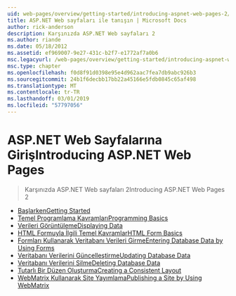 ```yaml
---
uid: web-pages/overview/getting-started/introducing-aspnet-web-pages-2/index
title: ASP.NET Web sayfaları ile tanışın | Microsoft Docs
author: rick-anderson
description: Karşınızda ASP.NET Web sayfaları 2
ms.author: riande
ms.date: 05/18/2012
ms.assetid: ef969007-9e27-431c-b2f7-e1772af7a0b6
msc.legacyurl: /web-pages/overview/getting-started/introducing-aspnet-web-pages-2
msc.type: chapter
ms.openlocfilehash: f0d8f91d0398e95e4d962aac7fea7db9abc926b3
ms.sourcegitcommit: 24b1f6decbb17bb22a45166e5fdb0845c65af498
ms.translationtype: MT
ms.contentlocale: tr-TR
ms.lasthandoff: 03/01/2019
ms.locfileid: "57797056"
---
```

<a name="introducing-aspnet-web-pages"></a><span data-ttu-id="d44fd-103">ASP.NET Web Sayfalarına Giriş</span><span class="sxs-lookup"><span data-stu-id="d44fd-103">Introducing ASP.NET Web Pages</span></span>
====================
> <span data-ttu-id="d44fd-104">Karşınızda ASP.NET Web sayfaları 2</span><span class="sxs-lookup"><span data-stu-id="d44fd-104">Introducing ASP.NET Web Pages 2</span></span>


- [<span data-ttu-id="d44fd-105">Başlarken</span><span class="sxs-lookup"><span data-stu-id="d44fd-105">Getting Started</span></span>](getting-started.md)
- [<span data-ttu-id="d44fd-106">Temel Programlama Kavramları</span><span class="sxs-lookup"><span data-stu-id="d44fd-106">Programming Basics</span></span>](intro-to-web-pages-programming.md)
- [<span data-ttu-id="d44fd-107">Verileri Görüntüleme</span><span class="sxs-lookup"><span data-stu-id="d44fd-107">Displaying Data</span></span>](displaying-data.md)
- [<span data-ttu-id="d44fd-108">HTML Formuyla İlgili Temel Kavramlar</span><span class="sxs-lookup"><span data-stu-id="d44fd-108">HTML Form Basics</span></span>](form-basics.md)
- [<span data-ttu-id="d44fd-109">Formları Kullanarak Veritabanı Verileri Girme</span><span class="sxs-lookup"><span data-stu-id="d44fd-109">Entering Database Data by Using Forms</span></span>](entering-data.md)
- [<span data-ttu-id="d44fd-110">Veritabanı Verilerini Güncelleştirme</span><span class="sxs-lookup"><span data-stu-id="d44fd-110">Updating Database Data</span></span>](updating-data.md)
- [<span data-ttu-id="d44fd-111">Veritabanı Verilerini Silme</span><span class="sxs-lookup"><span data-stu-id="d44fd-111">Deleting Database Data</span></span>](deleting-data.md)
- [<span data-ttu-id="d44fd-112">Tutarlı Bir Düzen Oluşturma</span><span class="sxs-lookup"><span data-stu-id="d44fd-112">Creating a Consistent Layout</span></span>](layouts.md)
- [<span data-ttu-id="d44fd-113">WebMatrix Kullanarak Site Yayımlama</span><span class="sxs-lookup"><span data-stu-id="d44fd-113">Publishing a Site by Using WebMatrix</span></span>](publishing.md)
